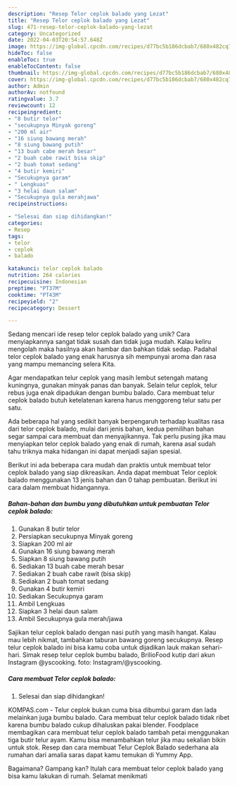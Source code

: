 ```yaml
---
description: "Resep Telor ceplok balado yang Lezat"
title: "Resep Telor ceplok balado yang Lezat"
slug: 471-resep-telor-ceplok-balado-yang-lezat
category: Uncategorized
date: 2022-04-03T20:54:57.648Z
image: https://img-global.cpcdn.com/recipes/d77bc5b186dcbab7/680x482cq70/telor-ceplok-balado-foto-resep-utama.jpg
hideToc: false
enableToc: true
enableTocContent: false
thumbnail: https://img-global.cpcdn.com/recipes/d77bc5b186dcbab7/680x482cq70/telor-ceplok-balado-foto-resep-utama.jpg
cover: https://img-global.cpcdn.com/recipes/d77bc5b186dcbab7/680x482cq70/telor-ceplok-balado-foto-resep-utama.jpg
author: Admin
authorAv: notfound
ratingvalue: 3.7
reviewcount: 12
recipeingredient:
- "8 butir telor"
- "secukupnya Minyak goreng"
- "200 ml air"
- "16 siung bawang merah"
- "8 siung bawang putih"
- "13 buah cabe merah besar"
- "2 buah cabe rawit bisa skip"
- "2 buah tomat sedang"
- "4 butir kemiri"
- "Secukupnya garam"
- " Lengkuas"
- "3 helai daun salam"
- "Secukupnya gula merahjawa"
recipeinstructions:

- "Selesai dan siap dihidangkan!"
categories:
- Resep
tags:
- telor
- ceplok
- balado

katakunci: telor ceplok balado 
nutrition: 264 calories
recipecuisine: Indonesian
preptime: "PT37M"
cooktime: "PT43M"
recipeyield: "2"
recipecategory: Dessert

---
```





Sedang mencari ide resep telor ceplok balado yang unik? Cara menyiapkannya sangat tidak susah dan tidak juga mudah. Kalau keliru mengolah maka hasilnya akan hambar dan bahkan tidak sedap. Padahal telor ceplok balado yang enak harusnya sih mempunyai aroma dan rasa yang mampu memancing selera Kita.





Agar mendapatkan telur ceplok yang masih lembut setengah matang kuningnya, gunakan minyak panas dan banyak. Selain telur ceplok, telur rebus juga enak dipadukan dengan bumbu balado. Cara membuat telur ceplok balado butuh ketelatenan karena harus menggoreng telur satu per satu.

Ada beberapa hal yang sedikit banyak berpengaruh terhadap kualitas rasa dari telor ceplok balado, mulai dari jenis bahan, kedua pemilihan bahan segar sampai cara membuat dan menyajikannya. Tak perlu pusing jika mau menyiapkan telor ceplok balado yang enak di rumah, karena asal sudah tahu triknya maka hidangan ini dapat menjadi sajian spesial.






Berikut ini ada beberapa cara mudah dan praktis untuk membuat telor ceplok balado yang siap dikreasikan. Anda dapat membuat Telor ceplok balado menggunakan 13 jenis bahan dan 0 tahap pembuatan. Berikut ini cara dalam membuat hidangannya.

<!--inarticleads1-->

##### Bahan-bahan dan bumbu yang dibutuhkan untuk pembuatan Telor ceplok balado:

1. Gunakan 8 butir telor
1. Persiapkan secukupnya Minyak goreng
1. Siapkan 200 ml air
1. Gunakan 16 siung bawang merah
1. Siapkan 8 siung bawang putih
1. Sediakan 13 buah cabe merah besar
1. Sediakan 2 buah cabe rawit (bisa skip)
1. Sediakan 2 buah tomat sedang
1. Gunakan 4 butir kemiri
1. Sediakan Secukupnya garam
1. Ambil  Lengkuas
1. Siapkan 3 helai daun salam
1. Ambil Secukupnya gula merah/jawa


Sajikan telur ceplok balado dengan nasi putih yang masih hangat. Kalau mau lebih nikmat, tambahkan taburan bawang goreng secukupnya. Resep telur ceplok balado ini bisa kamu coba untuk dijadikan lauk makan sehari-hari. Simak resep telur ceplok bumbu balado, BrilioFood kutip dari akun Instagram @yscooking. foto: Instagram/@yscooking. 

<!--inarticleads2-->

##### Cara membuat Telor ceplok balado:


1. Selesai dan siap dihidangkan!

KOMPAS.com - Telur ceplok bukan cuma bisa dibumbui garam dan lada melainkan juga bumbu balado. Cara membuat telur ceplok balado tidak ribet karena bumbu balado cukup dihaluskan pakai blender. Foodplace membagikan cara membuat telur ceplok balado tambah petai menggunakan tiga butir telur ayam. Kamu bisa menambahkan telur jika mau sekalian bikin untuk stok. Resep dan cara membuat Telur Ceplok Balado sederhana ala rumahan dari amalia saras dapat kamu temukan di Yummy App. 

Bagaimana? Gampang kan? Itulah cara membuat telor ceplok balado yang bisa kamu lakukan di rumah. Selamat menikmati
